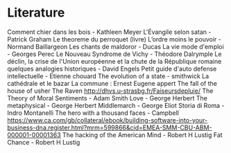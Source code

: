 # Literature

Comment chier dans les bois - Kathleen Meyer
L'Évangile selon satan - Patrick Graham
Le theoreme du perroquet (livre)
L’ordre moins le pouvoir - Normand Baillargeon
Les chants de maldoror - Ducas
La vie mode d'emploi - Georges Perec
Le Nouveau Syndrome de Vichy - Théodore Dalrymple
Le déclin, la crise de l'Union européenne et la chute de la République romaine quelques analogies historiques - David Engels
Petit guide d'auto defense intellectuelle - Etienne chouard
The evolution of a state - smithwick
La cathédrale et le bazar
La commune : Ernest Eugene appert
The fall of the house of usher
The Raven
http://dhvs.u-strasbg.fr/Faiseursdepluie/
The Theory of Moral Sentiments - Adam Smith
Love - George Herbert
The metaphysical - George Herbert
Middlemarch - George Eliot
Storia di Roma - Indro Montanelli
The hero with a thousand faces - Campbell
https://www.ca.com/gb/collateral/ebook/building-software-into-your-business-dna.register.html?mrm=599866&cid=EMEA-SMM-CBU-ABM-000001-00001363
The hacking of the American Mind - Robert H Lustig
Fat Chance - Robert H Lustig